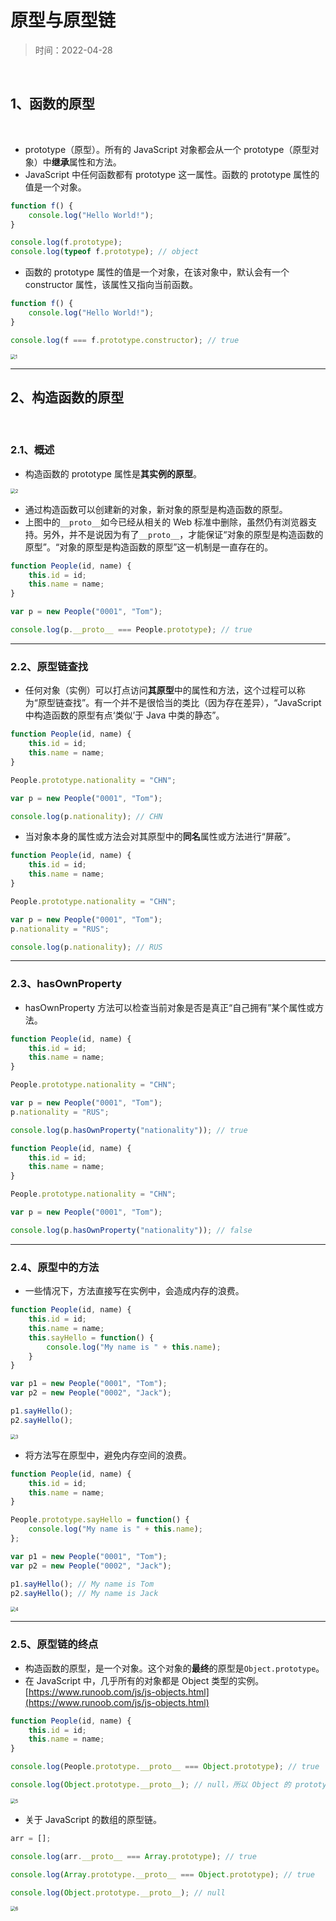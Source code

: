 # 原型与原型链

> 时间：2022-04-28

<br/>

## 1、函数的原型

<br/>

- prototype（原型）。所有的 JavaScript 对象都会从一个 prototype（原型对象）中**继承**属性和方法。
- JavaScript 中任何函数都有 prototype 这一属性。函数的 prototype 属性的值是一个对象。



```javascript
function f() {
    console.log("Hello World!");
}

console.log(f.prototype);
console.log(typeof f.prototype); // object
```



- 函数的 prototype 属性的值是一个对象，在该对象中，默认会有一个 constructor 属性，该属性又指向当前函数。



```javascript
function f() {
    console.log("Hello World!");
}

console.log(f === f.prototype.constructor); // true
```



<img src="500f65e0-5d77-43df-acf5-f1c66f16fbdf/1.jpg" alt="1" style="zoom:50%;" />



---

## 2、构造函数的原型

<br/>

### 2.1、概述

- 构造函数的 prototype 属性是**其实例的原型**。



<img src="500f65e0-5d77-43df-acf5-f1c66f16fbdf/2.jpg" alt="2" style="zoom:50%;" />



- 通过构造函数可以创建新的对象，新对象的原型是构造函数的原型。
- 上图中的`__proto__`如今已经从相关的 Web 标准中删除，虽然仍有浏览器支持。另外，并不是说因为有了`__proto__`，才能保证“对象的原型是构造函数的原型”。“对象的原型是构造函数的原型”这一机制是一直存在的。



```javascript
function People(id, name) {
    this.id = id;
    this.name = name;
}

var p = new People("0001", "Tom");

console.log(p.__proto__ === People.prototype); // true
```



---

### 2.2、原型链查找

- 任何对象（实例）可以打点访问**其原型**中的属性和方法，这个过程可以称为“原型链查找”。有一个并不是很恰当的类比（因为存在差异），“JavaScript 中构造函数的原型有点‘类似’于 Java 中类的静态”。



```javascript
function People(id, name) {
    this.id = id;
    this.name = name;
}

People.prototype.nationality = "CHN";

var p = new People("0001", "Tom");

console.log(p.nationality); // CHN
```



- 当对象本身的属性或方法会对其原型中的**同名**属性或方法进行“屏蔽”。



```javascript
function People(id, name) {
    this.id = id;
    this.name = name;
}

People.prototype.nationality = "CHN";

var p = new People("0001", "Tom");
p.nationality = "RUS";

console.log(p.nationality); // RUS
```



---

### 2.3、hasOwnProperty

- hasOwnProperty 方法可以检查当前对象是否是真正“自己拥有”某个属性或方法。



```javascript
function People(id, name) {
    this.id = id;
    this.name = name;
}

People.prototype.nationality = "CHN";

var p = new People("0001", "Tom");
p.nationality = "RUS";

console.log(p.hasOwnProperty("nationality")); // true
```



```javascript
function People(id, name) {
    this.id = id;
    this.name = name;
}

People.prototype.nationality = "CHN";

var p = new People("0001", "Tom");

console.log(p.hasOwnProperty("nationality")); // false
```



---

### 2.4、原型中的方法

- 一些情况下，方法直接写在实例中，会造成内存的浪费。



```javascript
function People(id, name) {
    this.id = id;
    this.name = name;
    this.sayHello = function() {
        console.log("My name is " + this.name);
    }
}

var p1 = new People("0001", "Tom");
var p2 = new People("0002", "Jack");

p1.sayHello();
p2.sayHello();
```



<img src="500f65e0-5d77-43df-acf5-f1c66f16fbdf/3.jpg" alt="3" style="zoom:50%;" />



- 将方法写在原型中，避免内存空间的浪费。



```javascript
function People(id, name) {
    this.id = id;
    this.name = name;
}

People.prototype.sayHello = function() {
    console.log("My name is " + this.name);
};

var p1 = new People("0001", "Tom");
var p2 = new People("0002", "Jack");

p1.sayHello(); // My name is Tom
p2.sayHello(); // My name is Jack
```



<img src="500f65e0-5d77-43df-acf5-f1c66f16fbdf/4.jpg" alt="4" style="zoom:50%;" />



---

### 2.5、原型链的终点

- 构造函数的原型，是一个对象。这个对象的**最终**的原型是`Object.prototype`。
- 在 JavaScript 中，几乎所有的对象都是 Object 类型的实例。[https://www.runoob.com/js/js-objects.html](https://www.runoob.com/js/js-objects.html)



```javascript
function People(id, name) {
    this.id = id;
    this.name = name;
}

console.log(People.prototype.__proto__ === Object.prototype); // true

console.log(Object.prototype.__proto__); // null，所以 Object 的 prototype 是原型链的终点
```



<img src="500f65e0-5d77-43df-acf5-f1c66f16fbdf/5.jpg" alt="5" style="zoom:50%;" />



- 关于 JavaScript 的数组的原型链。



```javascript
arr = [];

console.log(arr.__proto__ === Array.prototype); // true

console.log(Array.prototype.__proto__ === Object.prototype); // true

console.log(Object.prototype.__proto__); // null
```



<img src="500f65e0-5d77-43df-acf5-f1c66f16fbdf/6.jpg" alt="6" style="zoom:50%;" />